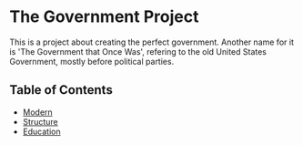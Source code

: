 # The Government Project

This is a project about creating the perfect government. Another name for it is 'The Government that Once Was', refering to the old United States Government, mostly before political parties.

## Table of Contents

- [Modern](modern.md)
- [Structure](structure.md)
- [Education](education.md) 
